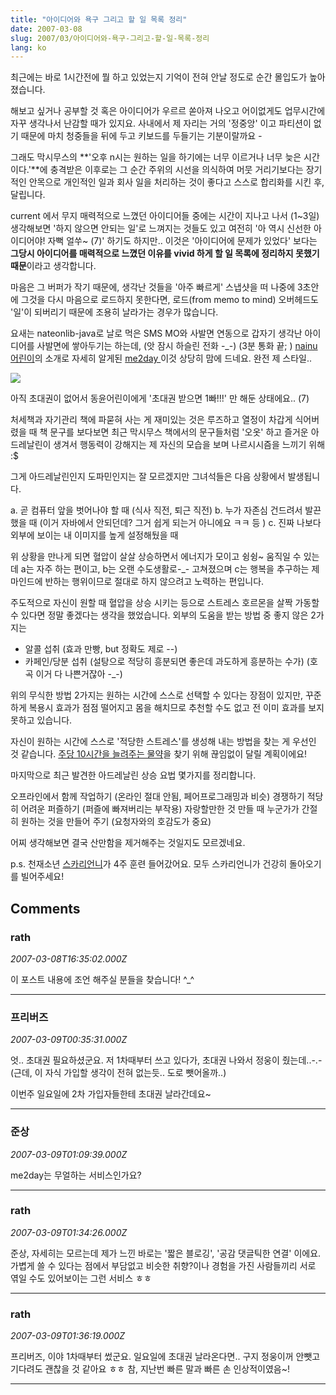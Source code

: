 ```yaml
---
title: "아이디어와 욕구 그리고 할 일 목록 정리"
date: 2007-03-08
slug: 2007/03/아이디어와-욕구-그리고-할-일-목록-정리
lang: ko
---
```


최근에는 바로 1시간전에 뭘 하고 있었는지 기억이 전혀 안날 정도로 순간 몰입도가 높아졌습니다.

 해보고 싶거나 공부할 것 혹은 아이디어가 우르르 쏟아져 나오고 어이없게도 업무시간에 자꾸 생각나서 난감할 때가 있지요. 사내에서 제 자리는 거의 '정중앙' 이고 파티션이 없기 때문에 마치 청중들을 뒤에 두고 키보드를 두들기는 기분이랄까요 _-_ 

 그래도 막시무스의 **'오후 n시는 원하는 일을 하기에는 너무 이르거나 너무 늦은 시간이다.'**에 충격받은 이후로는 그 순간 주위의 시선을 의식하여 머뭇 거리기보다는 장기적인 안목으로 개인적인 일과 회사 일을 처리하는 것이 좋다고 스스로 합리화를 시킨 후, 달립니다.

current 에서 무지 매력적으로 느꼈던 아이디어들 중에는 시간이 지나고 나서 (1~3일) 생각해보면 '하지 않으면 안되는 일'로 느껴지는 것들도 있고 여전히 '아 역시 신선한 아이디어야! 자뻑 얼쑤~ (7)' 하기도 하지만..
이것은 '아이디어에 문제가 있었다' 보다는 **그당시 아이디어를 매력적으로 느꼈던 이유를 vivid 하게 할 일 목록에 정리하지 못했기 때문**이라고 생각합니다.

 마음은 그 버퍼가 작기 때문에, 생각난 것들을 '아주 빠르게' 스냅샷을 떠 나중에 3초안에 그것을 다시 마음으로 로드하지 못한다면, 로드(from memo to mind) 오버헤드도 '일'이 되버리기 때문에 조용히 날라가는 경우가 많습니다.

 요새는 nateonlib-java로 날로 먹은 SMS MO와 사발면 연동으로 갑자기 생각난 아이디어를 사발면에 쌓아두기는 하는데, (앗 잠시 하슬린 전화 -_-) (3분 통화 끝; ) [nainu 어린이](http://honeydream.egloos.com/)의 소개로 자세히 알게된 [me2day ](http://me2day.net/) 이것 상당히 맘에 드네요. 완전 제 스타일..  

![](/img/me2day_shot.jpg)

 아직 초대권이 없어서 동윤어린이에게 '초대권 받으면 1빠!!!' 만 해둔 상태에요.. (7)

 처세책과 자기관리 책에 파묻혀 사는 게 재미있는 것은 루즈하고 열정이 차갑게 식어버렸을 때 책 문구를 보다보면 최근 막시무스 책에서의 문구들처럼 '오옷' 하고 즐거운 아드레날린이 생겨서 행동력이 강해지는 제 자신의 모습을 보며 나르시시즘을 느끼기 위해 :$

 그게 아드레날린인지 도파민인지는 잘 모르겠지만 그녀석들은 다음 상황에서 발생됩니다. 

a. 곧 컴퓨터 앞을 벗어나야 할 때 (식사 직전, 퇴근 직전)
b. 누가 자존심 건드려서 발끈 했을 때 (이거 자바에서 안되던데? 그거 쉽게 되는거 아니에요 ㅋㅋ 등 )
c. 진짜 나보다 외부에 보이는 내 이미지를 높게 설정해뒀을 때

 위 상황을 만나게 되면 혈압이 살살 상승하면서 에너지가 모이고 슁슁~ 움직일 수 있는데 a는 자주 하는 편이고, b는 오랜 수도생활로-_- 고쳐졌으며 c는 행복을 추구하는 제 마인드에 반하는 행위이므로 절대로 하지 않으려고 노력하는 편입니다.
 
 주도적으로 자신이 원할 때 혈압을 상승 시키는 등으로 스트레스 호르몬을 살짝 가동할 수 있다면 정말 좋겠다는 생각을 했었습니다. 외부의 도움을 받는 방법 중 좋지 않은 2가지는 
 - 알콜 섭취 (효과 만빵, but 정확도 제로 --)  
 - 카페인/당분 섭취 (설탕으로 적당히 흥분되면 좋은데 과도하게 흥분하는 수가) 
(호곡 이거 다 나쁜거잖아 -_-)

 위의 무식한 방법 2가지는 원하는 시간에 스스로 선택할 수 있다는 장점이 있지만, 꾸준하게 복용시 효과가 점점 떨어지고 몸을 해치므로 추천할 수도 없고 전 이미 효과를 보지 못하고 있습니다.

 자신이 원하는 시간에 스스로 '적당한 스트레스'를 생성해 내는 방법을 찾는 게 우선인 것 같습니다. 
[주당 10시간을 늘려주는 물약](/2007/03/홈피-리뉴얼-계획)을 찾기 위해 끊임없이 달릴 계획이에요!

마지막으로 최근 발견한 아드레날린 상승 요법 몇가지를 정리합니다.

오프라인에서 함께 작업하기 (온라인 절대 안됨, 페어프로그래밍과 비슷) 
경쟁하기
적당히 어려운 퍼즐하기 (퍼즐에 빠져버리는 부작용)
자랑할만한 것 만들 때
누군가가 간절히 원하는 것을 만들어 주기 (요청자와의 호감도가 중요)

어찌 생각해보면 결국 산만함을 제거해주는 것일지도 모르겠네요.

p.s. 천재소년 [스카리언니](http://scari.net)가 4주 훈련 들어갔어요. 모두 스카리언니가 건강히 돌아오기를 빌어주세요!

## Comments

### rath
*2007-03-08T16:35:02.000Z*

이 포스트 내용에 조언 해주실 분들을 찾습니다! ^_^

---

### 프리버즈
*2007-03-09T00:35:31.000Z*

엇.. 초대권 필요하셨군요. 저 1차때부터 쓰고 있다가, 초대권 나와서 정웅이 줬는데..-.- (근데, 이 자식 가입할 생각이 전혀 없는듯.. 도로 뺏어올까..)

이번주 일요일에 2차 가입자들한테 초대권 날라간데요~

---

### 준상
*2007-03-09T01:09:39.000Z*

me2day는 무얼하는 서비스인가요?

---

### rath
*2007-03-09T01:34:26.000Z*

준상, 자세히는 모르는데 제가 느낀 바로는 '짧은 블로깅', '공감 댓글틱한 연결' 이에요. 가볍게 쓸 수 있다는 점에서 부담없고 비슷한 취향?이나 경험을 가진 사람들끼리 서로 엮일 수도 있어보이는 그런 서비스 ㅎㅎ

---

### rath
*2007-03-09T01:36:19.000Z*

프리버즈, 이야 1차때부터 썼군요. 일요일에 초대권 날라온다면.. 구지 정웅이꺼 안뺏고 기다려도 괜찮을 것 같아요 ㅎㅎ 참, 지난번 빠른 말과 빠른 손 인상적이였음~!

---

